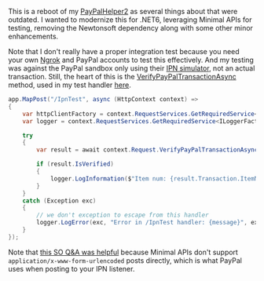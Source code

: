 This is a reboot of my [PayPalHelper2](https://github.com/adamfoneil/PayPalHelper2) as several things about that were outdated. I wanted to modernize this for .NET6, leveraging Minimal APIs for testing, removing the Newtonsoft dependency along with some other minor enhancements.

Note that I don't really have a proper integration test because you need your own [Ngrok](https://ngrok.com/) and PayPal accounts to test this effectively. And my testing was against the PayPal sandbox only using their [IPN simulator](https://developer.paypal.com/developer/ipnSimulator), not an actual transaction. Still, the heart of this is the [VerifyPayPalTransactionAsync](https://github.com/adamfoneil/PayPal.Extensions/blob/master/PayPal.Extensions/PayPalExtensions.cs) method, used in my test handler [here](https://github.com/adamfoneil/PayPal.Extensions/blob/master/IpnTest/Program.cs#L16-L35).

```csharp
app.MapPost("/IpnTest", async (HttpContext context) =>
{
    var httpClientFactory = context.RequestServices.GetRequiredService<IHttpClientFactory>();
    var logger = context.RequestServices.GetRequiredService<ILoggerFactory>().CreateLogger("IpnTest");

    try
    {
        var result = await context.Request.VerifyPayPalTransactionAsync(PayPalEnvironment.Sandbox, httpClientFactory, logger);

        if (result.IsVerified)
        {
            logger.LogInformation($"Item num: {result.Transaction.ItemNumber}, gross = {result.Transaction.Gross:c2}");
        }
    }
    catch (Exception exc)
    {
        // we don't exception to escape from this handler
        logger.LogError(exc, "Error in /IpnTest handler: {message}", exc.Message);
    }
});
```

Note that [this SO Q&A was helpful](https://stackoverflow.com/questions/72579605/accept-x-www-form-urlencoded-in-minimal-api-net-6) because Minimal APIs don't support `application/x-www-form-urlencoded` posts directly, which is what PayPal uses when posting to your IPN listener.
